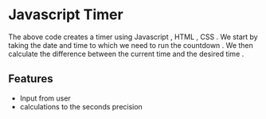 
# Javascript Timer 
The above code creates a timer using Javascript , HTML , CSS . 
We start by taking the date and time to which we need to run the countdown . We then calculate the difference between the current time and the desired time .  
## Features

- Input from user
- calculations to the seconds precision 



